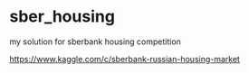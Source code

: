 # sber_housing

my solution for sberbank housing competition

https://www.kaggle.com/c/sberbank-russian-housing-market
